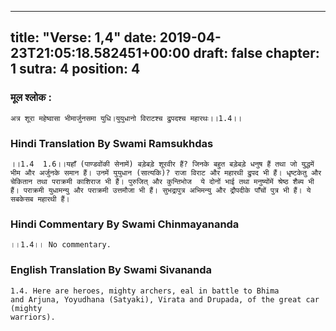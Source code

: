 
---
title: "Verse: 1,4"
date: 2019-04-23T21:05:18.582451+00:00
draft: false
chapter: 1
sutra: 4
position: 4
---
### मूल श्लोक :
```
अत्र शूरा महेष्वासा भीमार्जुनसमा युधि।युयुधानो विराटश्च द्रुपदश्च महारथः।।1.4।।

```

### Hindi Translation By Swami Ramsukhdas
```
।।1.4  1.6।।यहाँ (पाण्डवोंकी सेनामें) बड़ेबड़े शूरवीर हैं? जिनके बहुत बड़ेबड़े धनुष हैं तथा जो युद्धमें भीम और अर्जुनके समान हैं। उनमें युयुधान (सात्यकि)? राजा विराट और महारथी द्रुपद भी हैं। धृष्टकेतु और चेकितान तथा पराक्रमी काशिराज भी हैं। पुरुजित् और कुन्तिभोज  ये दोनों भाई तथा मनुष्योंमें श्रेष्ठ शैब्य भी हैं। पराक्रमी युधामन्यु और पराक्रमी उत्तमौजा भी हैं। सुभद्रापुत्र अभिमन्यु और द्रौपदीके पाँचों पुत्र भी हैं। ये सबकेसब महारथी हैं।

```

### Hindi Commentary By Swami Chinmayananda
```
।।1.4।। No commentary.

```

### English Translation By Swami  Sivananda
```
1.4. Here are heroes, mighty archers, eal in battle to Bhima
and Arjuna, Yoyudhana (Satyaki), Virata and Drupada, of the great car (mighty
warriors).

```

